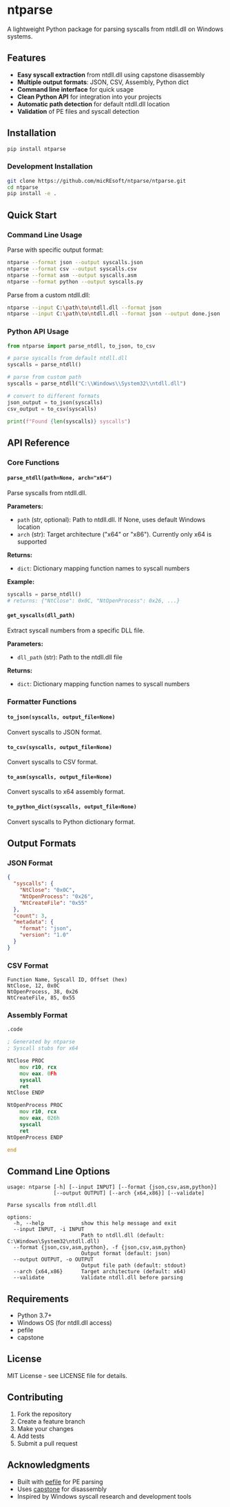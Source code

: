 # ntparse

A lightweight Python package for parsing syscalls from ntdll.dll on Windows systems.

## Features

- **Easy syscall extraction** from ntdll.dll using capstone disassembly
- **Multiple output formats**: JSON, CSV, Assembly, Python dict
- **Command line interface** for quick usage
- **Clean Python API** for integration into your projects
- **Automatic path detection** for default ntdll.dll location
- **Validation** of PE files and syscall detection

## Installation

```bash
pip install ntparse
```

### Development Installation

```bash
git clone https://github.com/micREsoft/ntparse/ntparse.git
cd ntparse
pip install -e .
```

## Quick Start

### Command Line Usage

Parse with specific output format:
```bash
ntparse --format json --output syscalls.json
ntparse --format csv --output syscalls.csv
ntparse --format asm --output syscalls.asm
ntparse --format python --output syscalls.py
```

Parse from a custom ntdll.dll:
```bash
ntparse --input C:\path\to\ntdll.dll --format json
ntparse --input C:\path\to\ntdll.dll --format json --output done.json
```

### Python API Usage

```python
from ntparse import parse_ntdll, to_json, to_csv

# parse syscalls from default ntdll.dll
syscalls = parse_ntdll()

# parse from custom path
syscalls = parse_ntdll("C:\\Windows\\System32\\ntdll.dll")

# convert to different formats
json_output = to_json(syscalls)
csv_output = to_csv(syscalls)

print(f"Found {len(syscalls)} syscalls")
```

## API Reference

### Core Functions

#### `parse_ntdll(path=None, arch="x64")`

Parse syscalls from ntdll.dll.

**Parameters:**
- `path` (str, optional): Path to ntdll.dll. If None, uses default Windows location
- `arch` (str): Target architecture ("x64" or "x86"). Currently only x64 is supported

**Returns:**
- `dict`: Dictionary mapping function names to syscall numbers

**Example:**
```python
syscalls = parse_ntdll()
# returns: {"NtClose": 0x0C, "NtOpenProcess": 0x26, ...}
```

#### `get_syscalls(dll_path)`

Extract syscall numbers from a specific DLL file.

**Parameters:**
- `dll_path` (str): Path to the ntdll.dll file

**Returns:**
- `dict`: Dictionary mapping function names to syscall numbers

### Formatter Functions

#### `to_json(syscalls, output_file=None)`
Convert syscalls to JSON format.

#### `to_csv(syscalls, output_file=None)`
Convert syscalls to CSV format.

#### `to_asm(syscalls, output_file=None)`
Convert syscalls to x64 assembly format.

#### `to_python_dict(syscalls, output_file=None)`
Convert syscalls to Python dictionary format.

## Output Formats

### JSON Format
```json
{
  "syscalls": {
    "NtClose": "0x0C",
    "NtOpenProcess": "0x26",
    "NtCreateFile": "0x55"
  },
  "count": 3,
  "metadata": {
    "format": "json",
    "version": "1.0"
  }
}
```

### CSV Format
```csv
Function Name, Syscall ID, Offset (hex)
NtClose, 12, 0x0C
NtOpenProcess, 38, 0x26
NtCreateFile, 85, 0x55
```

### Assembly Format
```asm
.code

; Generated by ntparse
; Syscall stubs for x64

NtClose PROC
    mov r10, rcx
    mov eax. 0Fh
    syscall
    ret
NtClose ENDP

NtOpenProcess PROC
    mov r10, rcx
    mov eax, 026h
    syscall
    ret
NtOpenProcess ENDP

end
```

## Command Line Options

```
usage: ntparse [-h] [--input INPUT] [--format {json,csv,asm,python}]
               [--output OUTPUT] [--arch {x64,x86}] [--validate]

Parse syscalls from ntdll.dll

options:
  -h, --help            show this help message and exit
  --input INPUT, -i INPUT
                        Path to ntdll.dll (default: C:\Windows\System32\ntdll.dll)
  --format {json,csv,asm,python}, -f {json,csv,asm,python}
                        Output format (default: json)
  --output OUTPUT, -o OUTPUT
                        Output file path (default: stdout)
  --arch {x64,x86}      Target architecture (default: x64)
  --validate            Validate ntdll.dll before parsing

```

## Requirements

- Python 3.7+
- Windows OS (for ntdll.dll access)
- pefile
- capstone

## License

MIT License - see LICENSE file for details.

## Contributing

1. Fork the repository
2. Create a feature branch
3. Make your changes
4. Add tests
5. Submit a pull request

## Acknowledgments

- Built with [pefile](https://github.com/erocarrera/pefile) for PE parsing
- Uses [capstone](https://github.com/capstone-engine/capstone) for disassembly
- Inspired by Windows syscall research and development tools